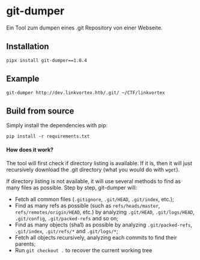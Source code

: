 # git-dumper

Ein Tool zum dumpen eines .git Repository von einer Webseite.

## Installation
```
pipx install git-dumper==1.0.4
```

## Example
```
git-dumper http://dev.linkvortex.htb/.git/ ~/CTF/linkvortex
```

## Build from source

Simply install the dependencies with pip:
```
pip install -r requirements.txt
```

#### How does it work?

The tool will first check if directory listing is available. If it is, then it will just recursively download the .git directory (what you would do with `wget`).

If directory listing is not available, it will use several methods to find as many files as possible. Step by step, git-dumper will:
* Fetch all common files (`.gitignore`, `.git/HEAD`, `.git/index`, etc.);
* Find as many refs as possible (such as `refs/heads/master`, `refs/remotes/origin/HEAD`, etc.) by analyzing `.git/HEAD`, `.git/logs/HEAD`, `.git/config`, `.git/packed-refs` and so on;
* Find as many objects (sha1) as possible by analyzing `.git/packed-refs`, `.git/index`, `.git/refs/*` and `.git/logs/*`;
* Fetch all objects recursively, analyzing each commits to find their parents;
* Run `git checkout .` to recover the current working tree
